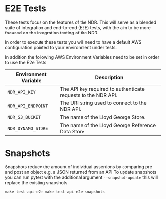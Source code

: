 # E2E Tests

These tests focus on the features of the NDR. This will serve as a blended suite of integration and end-to-end (E2E) tests, with the aim to be more focused on the integration testing of the NDR.

In order to execute these tests you will need to have a default AWS configuration pointed to your environment under tests.

In addition the following AWS Environment Variables need to be set in order to use the E2e Tests

| Environment Variable | Description                                                   |
| -------------------- | ------------------------------------------------------------- |
| `NDR_API_KEY`        | The API key required to authenticate requests to the NDR API. |
| `NDR_API_ENDPOINT`   | The URI string used to connect to the NDR API.                |
| `NDR_S3_BUCKET`      | The name of the Lloyd George Store.                           |
| `NDR_DYNAMO_STORE`   | The name of the Lloyd George Reference Data Store.            |

# Snapshots

Snapshots reduce the amount of individual assertions by comparing pre and post an object e.g. a JSON returned from an API
To update snapshots you can run pytest with the additional argument `--snapshot-update` this will replace the existing snapshots

`make test-api-e2e
make test-api-e2e-snapshots`
